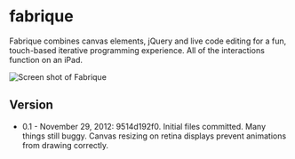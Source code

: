 fabrique
========

Fabrique combines canvas elements, jQuery and live code editing for a fun, touch-based iterative programming experience. All of the interactions function on an iPad.

![Screen shot of Fabrique](https://raw.github.com/rioleo/fabrique/master/images/screenshot.jpg "Screenshot")


Version
-------------------------
* 0.1 - November 29, 2012: 9514d192f0. Initial files committed. Many things still buggy. Canvas resizing on retina displays prevent animations from drawing correctly.